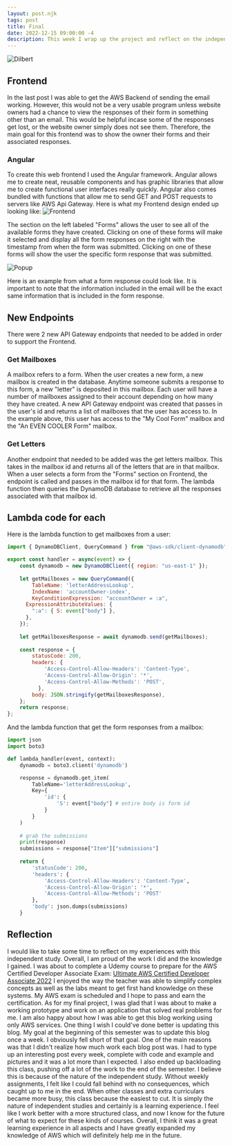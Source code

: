 ```yaml
---
layout: post.njk
tags: post
title: Final
date: 2022-12-15 09:00:00 -4
description: This week I wrap up the project and reflect on the independent study.
---
```

![Dilbert](/images/week4/dilbert.gif)

## Frontend
In the last post I was able to get the AWS Backend of sending the email working. However, this would not be a very usable program unless website owners had a chance to view the responses of their form in something other than an email. This would be helpful incase some of the responses get lost, or the website owner simply does not see them. Therefore, the main goal for this frontend was to show the owner their forms and their associated responses.

### Angular
To create this web frontend I used the Angular framework. Angular allows me to create neat, reusable components and has graphic libraries that allow me to create functional user interfaces really quickly. Angular also comes bundled with functions that allow me to send GET and POST requests to servers like AWS Api Gateway. Here is what my Frontend design ended up looking like: 
![Frontend](/images/week4/frontend.png)

The section on the left labeled "Forms" allows the user to see all of the available forms they have created. Clicking on one of these forms will make it selected and display all the form responses on the right with the timestamp from when the form was submitted. Clicking on one of these forms will show the user the specific form response that was submitted.

![Popup](/images/week4/popup.png)

Here is an example from what a form response could look like. It is important to note that the information included in the email will be the exact same information that is included in the form response. 

## New Endpoints
There were 2 new API Gateway endpoints that needed to be added in order to support the Frontend.
### Get Mailboxes
A mailbox refers to a form. When the user creates a new form, a new mailbox is created in the database. Anytime someone submits a response to this form, a new "letter" is deposited in this mailbox. Each user will have a number of mailboxes assigned to their account depending on how many they have created. A new API Gateway endpoint was created that passes in the user's id and returns a list of mailboxes that the user has access to. In the example above, this user has access to the "My Cool Form" mailbox and the "An EVEN COOLER Form" mailbox.
### Get Letters
Another endpoint that needed to be added was the get letters mailbox. This takes in the mailbox id and returns all of the letters that are in that mailbox. When a user selects a form from the "Forms" section on Frontend, the endpoint is called and passes in the mailbox id for that form. The lambda function then queries the DynamoDB database to retrieve all the responses associated with that mailbox id. 

## Lambda code for each
Here is the lambda function to get mailboxes from a user:
```js
import { DynamoDBClient, QueryCommand } from "@aws-sdk/client-dynamodb";

export const handler = async(event) => {
    const dynamodb = new DynamoDBClient({ region: "us-east-1" });
    
    let getMailboxes = new QueryCommand({
        TableName: 'letterAddressLookup',
        IndexName: 'accountOwner-index',
        KeyConditionExpression: "accountOwner = :a",
      ExpressionAttributeValues: {
        ":a": { S: event["body"] },
      },
    });
    
    let getMailboxesResponse = await dynamodb.send(getMailboxes);
    
    const response = {
        statusCode: 200,
        headers: {
            'Access-Control-Allow-Headers': 'Content-Type',
            'Access-Control-Allow-Origin': '*',
            'Access-Control-Allow-Methods': 'POST',
          },
        body: JSON.stringify(getMailboxesResponse),
    };
    return response;
};
```

And the lambda function that get the form responses from a mailbox:
```python
import json
import boto3

def lambda_handler(event, context):
    dynamodb = boto3.client('dynamodb')

    response = dynamodb.get_item(
        TableName='letterAddressLookup',
        Key={
            'id': {
                'S': event["body"] # entire body is form id
            }
        }
    )
    
    # grab the submissions
    print(response)
    submissions = response["Item"]["submissions"]
    
    return {
        'statusCode': 200,
        'headers': {
            'Access-Control-Allow-Headers': 'Content-Type',
            'Access-Control-Allow-Origin': '*',
            'Access-Control-Allow-Methods': 'POST'
        },
        'body': json.dumps(submissions)
    }
```

## Reflection
I would like to take some time to reflect on my experiences with this independent study. Overall, I am proud of the work I did and the knowledge I gained. I was about to complete a Udemy course to prepare for the AWS Certified Developer Associate Exam: [Ultimate AWS Certified Developer Associate 2022](https://www.udemy.com/course/aws-certified-developer-associate-dva-c01) I enjoyed the way the teacher was able to simplify complex concepts as well as the labs meant to get first hand knowledge on these systems. My AWS exam is scheduled and I hope to pass and earn the certification. As for my final project, I was glad that I was about to make a working prototype and work on an application that solved real problems for me. I am also happy about how I was able to get this blog working using only AWS services. One thing I wish I could've done better is updating this blog. My goal at the beginning of this semester was to update this blog once a week. I obviously fell short of that goal. One of the main reasons was that I didn't realize how much work each blog post was. I had to type up an interesting post every week, complete with code and example and pictures and it was a lot more than I expected. I also ended up backloading this class, pushing off a lot of the work to the end of the semester. I believe this is because of the nature of the independent study. Without weekly assignments, I felt like I could fall behind with no consequences, which caught up to me in the end. When other classes and extra curriculars became more busy, this class because the easiest to cut. It is simply the nature of independent studies and certainly is a learning experience. I feel like I work better with a more structured class, and now I know for the future of what to expect for these kinds of courses. Overall, I think it was a great learning experience in all aspects and I have greatly expanded my knowledge of AWS which will definitely help me in the future.